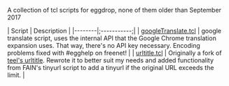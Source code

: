 A collection of tcl scripts for eggdrop, none of them older than September 2017

| Script | Description |
|--------|;-----------;|
| [googleTranslate.tcl](https://github.com/manavortex/eggdrop-scripts/blob/master/googleTranslate.tcl)  | google translate script, uses the internal API that the Google Chrome translation expansion uses. That way, there's no API key necessary.  Encoding problems fixed with #egghelp on freenet! |
| [urltitle.tcl](https://github.com/manavortex/eggdrop-scripts/blob/master/urltitle.tcl)      | Originally a fork of [teel's urltitle](https://github.com/teeli/urltitle). Rewrote it to better suit my needs and added functionality from FAIN's tinyurl script to add a tinyurl if the original URL exceeds the limit. |
